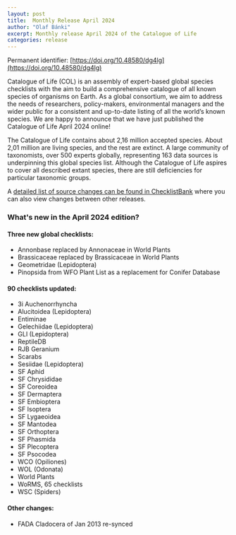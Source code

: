 ```yaml
---
layout: post
title:  Monthly Release April 2024
author: "Olaf Bánki"
excerpt: Monthly release April 2024 of the Catalogue of Life
categories: release
---
```


Permanent identifier: [https://doi.org/10.48580/dg4lg](https://doi.org/10.48580/dg4lg)

Catalogue of Life (COL) is an assembly of expert-based global species checklists with the aim to build a comprehensive catalogue of all known species of organisms on Earth. 
As a global consortium, we aim to address the needs of researchers, policy-makers, environmental managers and the wider public for a consistent and up-to-date listing of all the world’s known species. 
We are happy to announce that we have just published the Catalogue of Life April 2024 online!

The Catalogue of Life contains about 2,16 million accepted species. About 2,01 million are living species, and the rest are extinct. A large community of taxonomists, over 500 experts globally, representing 163 data sources is underpinning this global species list.
Although the Catalogue of Life aspires to cover all described extant species, there are still deficiencies for particular taxonomic groups.

A [detailed list of source changes can be found in ChecklistBank](https://www.checklistbank.org/dataset/294826/sourcemetrics?hideUnchanged=true&releaseKey=292011) where you can also view changes between other releases.

### What's new in the April 2024 edition?

#### Three new global checklists:
* Annonbase replaced by Annonaceae in World Plants
* Brassicaceae replaced by Brassicaceae in World Plants
* Geometridae (Lepidoptera)
* Pinopsida from WFO Plant List as a replacement for Conifer Database


#### 90 checklists updated:

 * 3i Auchenorrhyncha
 * Alucitoidea (Lepidoptera)
 * Entiminae
 * Gelechiidae (Lepidoptera)
 * GLI (Lepidoptera)
 * ReptileDB
 * RJB Geranium
 * Scarabs
 * Sesiidae (Lepidoptera)
 * SF Aphid
 * SF Chrysididae
 * SF Coreoidea
 * SF Dermaptera
 * SF Embioptera
 * SF Isoptera
 * SF Lygaeoidea
 * SF Mantodea
 * SF Orthoptera
 * SF Phasmida
 * SF Plecoptera
 * SF Psocodea
 * WCO (Opiliones)
 * WOL (Odonata)
 * World Plants
 * WoRMS, 65 checklists
 * WSC (Spiders)

#### Other changes:
 * FADA Cladocera of Jan 2013 re-synced
